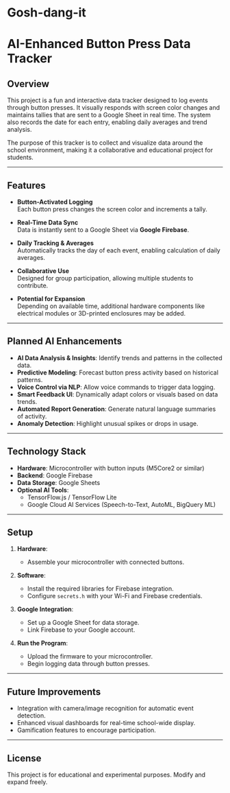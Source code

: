 # Gosh-dang-it
# AI-Enhanced Button Press Data Tracker

## Overview
This project is a fun and interactive data tracker designed to log events through button presses. It visually responds with screen color changes and maintains tallies that are sent to a Google Sheet in real time. The system also records the date for each entry, enabling daily averages and trend analysis.  

The purpose of this tracker is to collect and visualize data around the school environment, making it a collaborative and educational project for students.

---

## Features
- **Button-Activated Logging**  
  Each button press changes the screen color and increments a tally.
  
- **Real-Time Data Sync**  
  Data is instantly sent to a Google Sheet via **Google Firebase**.

- **Daily Tracking & Averages**  
  Automatically tracks the day of each event, enabling calculation of daily averages.

- **Collaborative Use**  
  Designed for group participation, allowing multiple students to contribute.

- **Potential for Expansion**  
  Depending on available time, additional hardware components like electrical modules or 3D-printed enclosures may be added.

---

## Planned AI Enhancements
- **AI Data Analysis & Insights**: Identify trends and patterns in the collected data.
- **Predictive Modeling**: Forecast button press activity based on historical patterns.
- **Voice Control via NLP**: Allow voice commands to trigger data logging.
- **Smart Feedback UI**: Dynamically adapt colors or visuals based on data trends.
- **Automated Report Generation**: Generate natural language summaries of activity.
- **Anomaly Detection**: Highlight unusual spikes or drops in usage.

---

## Technology Stack
- **Hardware**: Microcontroller with button inputs (M5Core2 or similar)
- **Backend**: Google Firebase
- **Data Storage**: Google Sheets
- **Optional AI Tools**:
  - TensorFlow.js / TensorFlow Lite
  - Google Cloud AI Services (Speech-to-Text, AutoML, BigQuery ML)

---

## Setup
1. **Hardware**:  
   - Assemble your microcontroller with connected buttons.
   
2. **Software**:  
   - Install the required libraries for Firebase integration.
   - Configure `secrets.h` with your Wi-Fi and Firebase credentials.
   
3. **Google Integration**:  
   - Set up a Google Sheet for data storage.
   - Link Firebase to your Google account.
   
4. **Run the Program**:  
   - Upload the firmware to your microcontroller.
   - Begin logging data through button presses.

---

## Future Improvements
- Integration with camera/image recognition for automatic event detection.
- Enhanced visual dashboards for real-time school-wide display.
- Gamification features to encourage participation.

---

## License
This project is for educational and experimental purposes. Modify and expand freely.
